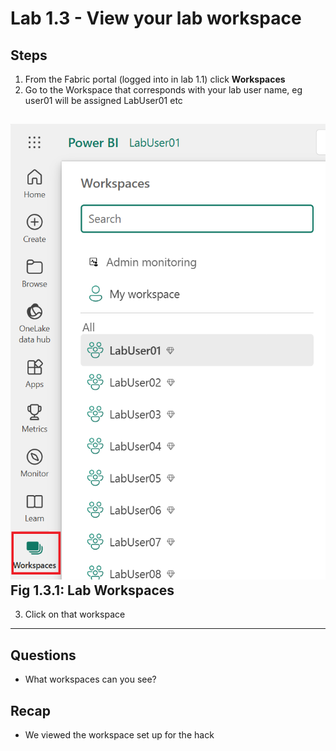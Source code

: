 # Lab 1.3 - View your lab workspace 

## Steps

1. From the Fabric portal (logged into in lab 1.1) click **Workspaces**
2. Go to the Workspace that corresponds with your lab user name, eg user01 will be assigned LabUser01 etc

![Workspace Settings](images\labuser01.png)
**Fig 1.3.1: Lab Workspaces**
-----------------

3. Click on that workspace
-----------------

## Questions
- What workspaces can you see?

## Recap
- We viewed the workspace set up for the hack